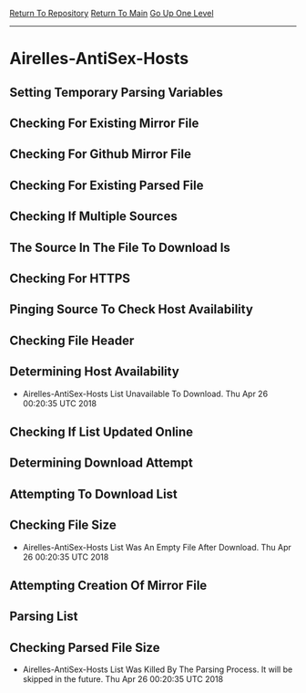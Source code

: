 [Return To Repository](https://github.com/deathbybandaid/piholeparser/)
[Return To Main](https://github.com/deathbybandaid/piholeparser/blob/master/RecentRunLogs/Mainlog.md)
[Go Up One Level](https://github.com/deathbybandaid/piholeparser/blob/master/RecentRunLogs/TopLevelScripts/30-Processing-Blacklists.md)
____________________________________
# Airelles-AntiSex-Hosts
## Setting Temporary Parsing Variables
## Checking For Existing Mirror File
## Checking For Github Mirror File
## Checking For Existing Parsed File
## Checking If Multiple Sources
## The Source In The File To Download Is
## Checking For HTTPS
## Pinging Source To Check Host Availability
## Checking File Header
## Determining Host Availability
* Airelles-AntiSex-Hosts List Unavailable To Download. Thu Apr 26 00:20:35 UTC 2018
## Checking If List Updated Online
## Determining Download Attempt
## Attempting To Download List
## Checking File Size
* Airelles-AntiSex-Hosts List Was An Empty File After Download. Thu Apr 26 00:20:35 UTC 2018
## Attempting Creation Of Mirror File
## Parsing List
## Checking Parsed File Size
* Airelles-AntiSex-Hosts List Was Killed By The Parsing Process. It will be skipped in the future. Thu Apr 26 00:20:35 UTC 2018
